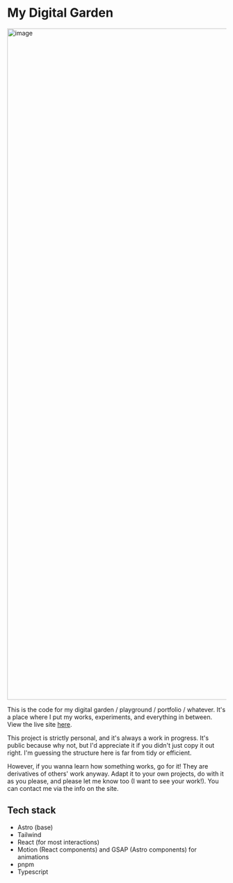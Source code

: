 # My Digital Garden

<img width="2844" height="1540" alt="image" src="https://github.com/user-attachments/assets/66063f95-8ef6-455e-9f14-cd37cc0c0f35" />

This is the code for my digital garden / playground / portfolio / whatever. It's a place where I put my works, experiments, and everything in between. View the live site [here](https://chayut.me/?filter=all).

This project is strictly personal, and it's always a work in progress. It's public because why not, but I'd appreciate it if you didn't just copy it out right. I'm guessing the structure here is far from tidy or efficient. 

However, if you wanna learn how something works, go for it! They are derivatives of others' work anyway. Adapt it to your own projects, do with it as you please, and please let me know too (I want to see your work!). You can contact me via the info on the site.

## Tech stack
- Astro (base)
- Tailwind
- React (for most interactions)
- Motion (React components) and GSAP (Astro components) for animations
- pnpm
- Typescript
